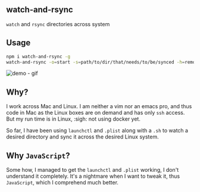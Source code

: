 watch-and-rsync
---

`watch` and `rsync` directories across system

## Usage

```sh
npm i watch-and-rsync -g
watch-and-rsync -o=start -s=path/to/dir/that/needs/to/be/synced -h=remote-host-(name|ip)
```

 ![demo - gif](http://i.imgur.com/2a7ptkn.gif)

## Why?

I work across Mac and Linux.
I am neither a vim nor an emacs pro, and thus code in Mac as the Linux boxes are on demand and has only `ssh` access.
But my run time is in Linux, :sigh: not using docker yet.

So far, I have been using `launchctl` and `.plist` along with a `.sh` to watch a desired directory and sync it across the desired Linux system.

## Why `JavaScript`?

Some how, I managed to get the `launchctl` and `.plist` working, I don't understand it completely.
It's a nightmare when I want to tweak it, thus `JavaScript`, which I comprehend much better.
